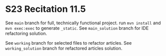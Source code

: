 # S23 Recitation 11.5
See `main` branch for full, technically functional project.
run `mvn install` and `mvn exec:exec` to generate `_static`.
See `main_solution` branch for IDE refactoring solution.

See `working` branch for selected files to refactor articles.
See `working_solution` branch for refactored articles solution.